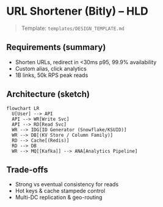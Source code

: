 # URL Shortener (Bitly) – HLD

> Template: `templates/DESIGN_TEMPLATE.md`

## Requirements (summary)
- Shorten URLs, redirect in <30ms p95, 99.9% availability
- Custom alias, click analytics
- 1B links, 50k RPS peak reads

## Architecture (sketch)
```mermaid
flowchart LR
  U[User] --> API
  API --> WR[Write Svc]
  API --> RD[Read Svc]
  WR --> IDG[ID Generator (Snowflake/KSUID)]
  WR --> DB[(KV Store / Column Family)]
  RD --> Cache[(Redis)]
  RD --> DB
  WR --> MQ[[Kafka]] --> ANA[Analytics Pipeline]
```

## Trade-offs
- Strong vs eventual consistency for reads
- Hot keys & cache stampede control
- Multi-DC replication & geo-routing
